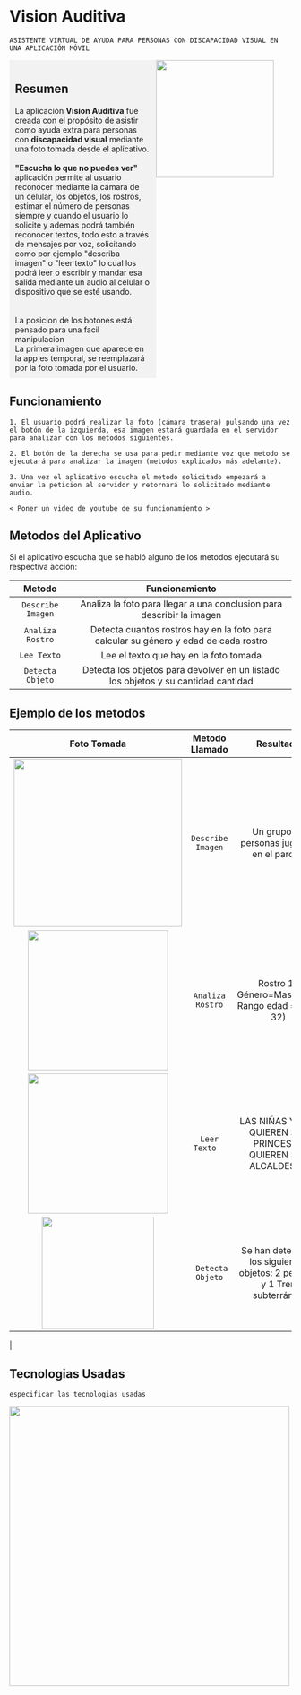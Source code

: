 #  Vision Auditiva
`ASISTENTE VIRTUAL DE AYUDA PARA PERSONAS CON DISCAPACIDAD VISUAL EN UNA APLICACIÓN MÓVIL`

<div style="display: flex;">
  <div style="flex: 1; background-color: #f2f2f2; padding: 10px;">
    <h2>Resumen</h2>
    La aplicación <strong>Vision Auditiva</strong> fue creada con el propósito de asistir como ayuda extra para personas con <strong>discapacidad visual</strong> mediante una foto tomada desde el aplicativo.
    <br><br>
    <strong> "Escucha lo que no puedes ver"</strong> aplicación permite al usuario reconocer mediante la cámara de un celular, los objetos, los rostros, estimar el número de personas siempre y cuando el usuario lo solicite y además podrá también reconocer textos, todo esto a través de mensajes por voz, solicitando como por ejemplo "describa imagen" o "leer texto" lo cual los podrá leer o escribir y mandar esa salida mediante un audio al celular o dispositivo que se esté usando. 
    <br><br> <br>
    La posicion de los botones está pensado para una facil manipulacion
    <br>
    La primera imagen que aparece en la app es temporal, se reemplazará por la foto tomada por el usuario.
  </div>
  <div style="flex: 1;">
    <img src="https://i.imgur.com/7SQwQ0U.png" width="210">
  </div>
</div>

##  Funcionamiento
```
1. El usuario podrá realizar la foto (cámara trasera) pulsando una vez el botón de la izquierda, esa imagen estará guardada en el servidor para analizar con los metodos siguientes.

2. El botón de la derecha se usa para pedir mediante voz que metodo se ejecutará para analizar la imagen (metodos explicados más adelante).

3. Una vez el aplicativo escucha el metodo solicitado empezará a enviar la peticion al servidor y retornará lo solicitado mediante audio.

```
` < Poner un video de youtube de su funcionamiento > `

##  Metodos del Aplicativo

Si el aplicativo escucha que se habló alguno de los metodos ejecutará su respectiva acción:

|     Metodo             |                            Funcionamiento                            |
| :------------:        | :-----------------------------------------------------------: |
|   `Describe Imagen`   |    Analiza la foto para llegar a una conclusion para describir la imagen     |
|   `Analiza Rostro` |     Detecta cuantos rostros hay en la foto para calcular su género y edad de cada rostro |
| `Lee Texto`          |       Lee el texto que hay en la foto tomada       |
|  `Detecta Objeto`     |   Detecta los objetos para devolver en un listado los objetos y su cantidad cantidad |


##   Ejemplo de los metodos


|         Foto Tomada          |                     Metodo Llamado                       |                 Resultado   |
| :------------------------: | :----------------------------------------------: | :------------------------------------------------------------------------------------------------: |
|<img src="https://i.imgur.com/aGYahh4.jpeg" width="300">  |   `Describe Imagen`     |          Un grupo de personas jugando en el parque   |
|<img src="https://i.imgur.com/zYKHtZG.jpg" width="250">   |    `Analiza Rostro`   |     Rostro 1 : Género=MascuIino, Rango edad = (25-32)  |
|<img src="https://i.imgur.com/Xh6dRui.png" width="250">   |  `Leer Texto  `  | LAS NIÑAS YA NO QUIEREN SER PRINCESAS QUIEREN SER ALCALDESAS|
|<img src="https://i.imgur.com/0Jp4Vi9.jpg" width="200">   | ` Detecta Objeto` | Se han detectado los siguientes objetos: 2 persona y 1 Tren subterráneo|
|



##  Tecnologias Usadas

`especificar las tecnologias usadas` 

<img src="https://i.imgur.com/mLfgXC1.png" width="500">
